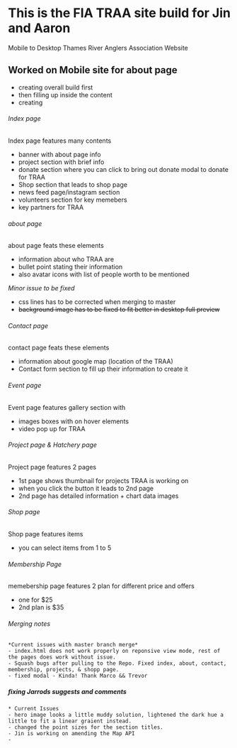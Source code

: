 # This is the FIA TRAA site build for Jin and Aaron 
Mobile to Desktop Thames River Anglers Association Website

## Worked on Mobile site for about page 
 - creating overall build first
 - then filling up inside the content 
 - creating 

###### Index page
 
 Index page features many contents
 - banner with about page info
 - project section with brief info
 - donate section where you can click to bring out donate modal to donate for TRAA
 - Shop section that leads to shop page
 - news feed page/instagram section 
 - volunteers section for key memebers 
 - key partners for TRAA

###### about page 

 about page feats these elements
 - information about who TRAA are 
 - bullet point stating their information
 - also avatar icons with list of people worth to be mentioned 

*Minor issue to be fixed*
 - css lines has to be corrected when merging to master
 - ~~background image has to be fixed to fit better in desktop full preview~~

###### Contact page 

 contact page feats these elements
 - information about google map (location of the TRAA)
 - Contact form section to fill up their information to create it 

###### Event page
 
 Event page features gallery section with 
 - images boxes with on hover elements
 - video pop up for TRAA

###### Project page & Hatchery page

 Project page features 2 pages
 - 1st page shows thumbnail for projects TRAA is working on
 - when you click the button it leads to 2nd page
 - 2nd page has detailed information + chart data images 

###### Shop page

 Shop page features items 
 - you can select items from 1 to 5 

###### Membership Page
 
 memebership page features 2 plan for different price and offers
 - one for $25
 - 2nd plan is $35

###### Merging notes 
	
	*Current issues with master branch merge*
	- index.html does not work properly on reponsive view mode, rest of the pages does work without issue.
 	- Squash bugs after pulling to the Repo. Fixed index, about, contact, membership, projects, & shopp page.
 	- fixed modal - Kinda! Thank Marco && Trevor 


##### fixing Jarrods suggests and comments
	* Current Issues
	- hero image looks a little muddy solution, lightened the dark hue a little to fit a linear graient instead. 
	- changed the point sizes for the section titles.
	- Jin is working on amending the Map API 
	- 